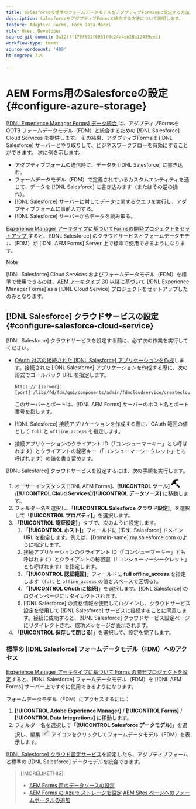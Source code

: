 ```yaml
---
title: Salesforceの標準のフォームデータモデルをアダプティブForms用に設定する方法
description: SalesforceをアダプティブFormsと統合する方法について説明します。
feature: Adaptive Forms, Form Data Model
role: User, Developer
source-git-commit: 3a12fff170f521f6051f0c24a4eb28a12439eec1
workflow-type: tm+mt
source-wordcount: '489'
ht-degree: 71%

---
```



# AEM Forms用のSalesforceの設定 {#configure-azure-storage}

[[!DNL Experience Manager Forms]  データ統合 ](data-integration.md) は、アダプティブFormsを OOTB フォームデータモデル（FDM）と統合するための [!DNL Salesforce] Cloud Services を提供します。 その結果、アダプティブFormsは [!DNL Salesforce] サーバーとやり取りして、ビジネスワークフローを有効にすることができます。 次に例を示します。

* アダプティブフォームの送信時に、データを [!DNL Salesforce] に書き込む。
* フォームデータモデル（FDM）で定義されているカスタムエンティティを通じて、データを [!DNL Salesforce] に書き込みます（またはその逆の操作）。
* [!DNL Salesforce] サーバーに対してデータに関するクエリを実行し、アダプティブフォームに事前入力する。
* [!DNL Salesforce] サーバーからデータを読み取る。

[Experience Manager アーキタイプに基づいてFormsの開発プロジェクトをセットアップ ](setup-local-development-environment.md#forms-cloud-service-local-development-environment) すると、[!DNL Salesforce] のクラウドサービスとフォームデータモデル（FDM）が [!DNL AEM Forms] Server 上で標準で使用できるようになります。

>[!NOTE]
>
>[!DNL Salesforce] Cloud Services およびフォームデータモデル（FDM）を標準で使用できるのは、[AEM アーキタイプ 30](https://github.com/adobe/aem-project-archetype/releases/tag/aem-project-archetype-30) 以降に基づいて [!DNL Experience Manager Forms] as a [!DNL Cloud Service] プロジェクトをセットアップしたのみとなります。

## [!DNL Salesforce] クラウドサービスの設定 {#configure-salesforce-cloud-service}

[!DNL Salesforce] クラウドサービスを設定する前に、必ず次の作業を実行してください。

* [OAuth 対応の接続された [!DNL Salesforce]  アプリケーションを作成](https://help.salesforce.com/s/articleView?id=sf.connected_app_create_api_integration.htm&amp;type=5)します。接続された [!DNL Salesforce] アプリケーションを作成する際に、次の形式でコールバック URL を指定します。

  ```
  https://'[server]:[port]'/libs/fd/fdm/gui/components/admin/fdmcloudservice/createcloudconfigwizard/cloudservices.html
  ```

  このサーバーとポートは、[!DNL AEM Forms] サーバーのホスト名とポート番号を指します。

* [!DNL Salesforce] 接続アプリケーションを作成する際に、OAuth 範囲の値として `full` と `offline_access` を指定します。

* 接続アプリケーションのクライアント ID（「コンシューマーキー」とも呼ばれます）とクライアントの秘密キー（「コンシューマーシークレット」とも呼ばれます）の値を書き留めます。

[!DNL Salesforce] クラウドサービスを設定するには、次の手順を実行します。

1. オーサーインスタンス [!DNL AEM Forms]、**[!UICONTROL ツール]** ![ ハンマー ](assets/hammer.png)/**[!UICONTROL Cloud Services]**/**[!UICONTROL データソース]** に移動します。
2. フォルダー名を選択し、「**[!UICONTROL Salesforce クラウド設定]**」を選択して「**[!UICONTROL プロパティ]**」を選択します。
3. 「**[!UICONTROL 認証設定]**」タブで、次のように設定します。
   1. 「**[!UICONTROL ホスト]**」フィールドに [!DNL Salesforce] ドメイン URL を指定します。例えば、[Domain-name].my.salesforce.com のように指定します。
   2. 接続アプリケーションのクライアント ID（「コンシューマーキー」とも呼ばれます）とクライアントの秘密鍵（「コンシューマーシークレット」とも呼ばれます）を指定します。
   3. 「**[!UICONTROL 認証範囲]**」フィールドに **full offline_access** を指定します（`full` と `offine_access` の値をスペースで区切る）。
   4. 「**[!UICONTROL OAuth に接続]**」を選択します。[!DNL Salesforce] のログインページにリダイレクトされます。
   5. [!DNL Salesforce] の資格情報を使用してログインし、クラウドサービス設定を使用して [!DNL Salesforce] サービスに接続することに同意します。接続に成功すると、[!DNL Salesforce] クラウドサービス設定ページにリダイレクトされ、成功メッセージが表示されます。
4. 「**[!UICONTROL 保存して閉じる]**」を選択して、設定を完了します。

### 標準の [!DNL Salesforce] フォームデータモデル（FDM）へのアクセス

[Experience Manager アーキタイプに基づいて Forms の開発プロジェクトを設定](setup-local-development-environment.md#forms-cloud-service-local-development-environment)すると、[!DNL Salesforce] フォームデータモデル（FDM）を [!DNL AEM Forms] サーバー上ですぐに使用できるようになります。

フォームデータモデル（FDM）にアクセスするには：
1. **[!UICONTROL Adobe Experience Manager]** / **[!UICONTROL Forms]** / **[!UICONTROL Data Integrations]** に移動します。
1. フォルダー名を選択して「**[!UICONTROL Salesforce データモデル]**」を選択し、編集 ![編集](assets/edit.png) アイコンをクリックしてフォームデータモデル（FDM）を表示します。

[[!DNL Salesforce] クラウド設定サービス](#configure-salesforce-cloud-service)を設定したら、アダプティブフォームと標準の [!DNL Salesforce] データモデルを統合できます。

>[!MORELIKETHIS]
>
>* [AEM Forms 用のデータソースの設定](/help/forms/configure-data-sources.md)
>* [AEM Forms の Azure ストレージを設定](/help/forms/configure-azure-storage.md)
>  [AEM Sites ページへのフォームポータルの追加](/help/forms/configure-forms-portal.md)

